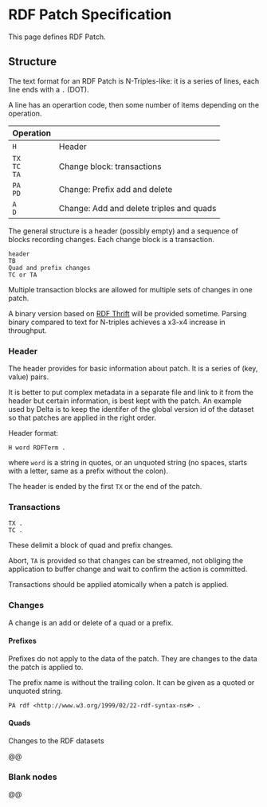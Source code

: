 # RDF Patch Specification

This page defines RDF Patch. 

## Structure

The text format for an RDF Patch is N-Triples-like: it is a series of lines, each line ends
with a `.` (DOT).

A line has an operartion code, then some number of items depending on 
the operation.

| Operation |                   |
| --------- | ----------------- |
| `H`                  | Header |
| `TX`<br/>`TC`<br/>`TA`     | Change block: transactions    |
| `PA`<br/>`PD`<br/>         | Change: Prefix add and delete |
| `A`<br/>`D`                | Change: Add and delete triples and quads |

The general structure is a header (possibly empty) and a sequence of
blocks recording changes. Each change block is a transaction.

```
header
TB
Quad and prefix changes
TC or TA
```

Multiple transaction blocks are allowed for multiple sets of changes in one
patch.

A binary version based on [RDF Thrift](http://afs.github.io/rdf-thrift/) will be provided
sometime.  Parsing binary compared to text for N-triples achieves a x3-x4 increase in
throughput.

### Header

The header provides for basic information about patch. It is a series of
(key, value) pairs.

It is better to put complex metadata in a separate file and link to it
from the header but certain information, is best kept with the patch. An example
used by Delta is to keep the identifer of the global version id of the dataset
so that patches are applied in the right order.

Header format:
```
H word RDFTerm .
```
where `word` is a string in quotes, or an unquoted string (no spaces, starts with a letter,
same as a prefix without the colon).

The header is ended by the first `TX` or the end of the patch.

### Transactions

```
TX .
TC .
```

These delimit a block of quad and prefix changes.

Abort, `TA` is provided so that changes can be streamed, not obliging the
application to buffer change and wait to confirm the action is
committed.

Transactions should be applied atomically when a patch is applied.

### Changes

A change is an add or delete of a quad or a prefix.

#### Prefixes

Prefixes do not apply to the data of the patch. They are
changes to the data the patch is applied to.

The prefix name is without the trailing colon. It can be given as a
quoted or unquoted string.

```
PA rdf <http://www.w3.org/1999/02/22-rdf-syntax-ns#> .
```

#### Quads

Changes to the RDF datasets

@@


### Blank nodes

@@
